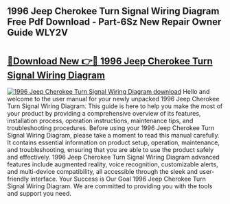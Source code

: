 ## 1996 Jeep Cherokee Turn Signal Wiring Diagram Free Pdf Download - Part-6Sz New Repair Owner Guide WLY2V

# <h2><a href="http://dfrn8lr.blite.top/?on=1996+Jeep+Cherokee+Turn+Signal+Wiring+Diagram">🔗Download New 👉🔴 1996 Jeep Cherokee Turn Signal Wiring Diagram</a></h2>

[![1996 Jeep Cherokee Turn Signal Wiring Diagram download](https://i.imgur.com/lujVjoI.png)](http://dfrn8lr.blite.top/?on=1996+Jeep+Cherokee+Turn+Signal+Wiring+Diagram)
Hello and welcome to the user manual for your newly unpacked 1996 Jeep Cherokee Turn Signal Wiring Diagram. This guide is here to help you make the most of your product by providing a comprehensive overview of its features, installation process, operation instructions, maintenance tips, and troubleshooting procedures. Before using your 1996 Jeep Cherokee Turn Signal Wiring Diagram, please take a moment to read this manual carefully. It contains essential information on product setup, operation, maintenance, and troubleshooting, ensuring that you are able to use the product safely and effectively. 1996 Jeep Cherokee Turn Signal Wiring Diagram advanced features include augmented reality, voice recognition, customizable alerts, and multi-device compatibility, all accessible through the sleek and user-friendly interface. Your Success is Our Goal 1996 Jeep Cherokee Turn Signal Wiring Diagram. We are committed to providing you with the tools and support you need.
